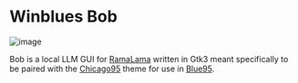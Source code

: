 # Winblues Bob

![image](https://github.com/user-attachments/assets/e741e6d4-f0c2-4180-b2a9-43ec8b4dcf49)


Bob is a local LLM GUI for [RamaLama](https://github.com/containers/ramalama) written in Gtk3 meant specifically to be paired with the [Chicago95](https://github.com/grassmunk/Chicago95) theme for use in [Blue95](https://github.com/winblues/blue95).

